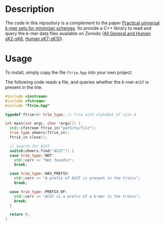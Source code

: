 # Description

The code in this repository is a complement to the paper [Practical universal _k_-mer sets for minimizer schemes](https://dl.acm.org/citation.cfm?id=3342144).
Its provide a C++ library to read and query the _k_-mer data files available on Zonodo ([All General and Human sK2-sK6](https://zenodo.org/record/3385067), [Human sK7-sK10](https://zenodo.org/record/3385069)).

# Usage

To install, simply copy the file `ftrie.hpp` into your own project.

The following code reads a file, and queries whether the _k_-mer `ACGT` is present in the trie.

```C++
#include <iostream>
#include <fstream>
#include "ftrie.hpp"

typedef ftrie<4> trie_type; // Trie with alphabet of size 4

int main(int argc, char *argv[]) {
  std::ifstream ftrie_in("path/to/file");
  trie_type uhmers(ftrie_in);
  ftrie_in.close();

  // Search for ACGT
  switch(uhmers.find("ACGT")) {
  case trie_type::NOT:
    std::cerr << "Not found\n";
    break;

  case trie_type::HAS_PREFIX:
    std::cerr << "A prefix of ACGT is present in the trie\n";
    break;

  case trie_type::PREFIX_OF:
    std::cerr << "ACGT is a prefix of a k-mer in the trie\n";
    break;
  }

  return 0;
}
```

